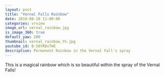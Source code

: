 ```yaml
---
layout: post
title: "Vernal Falls Rainbow"
date: 2018-08-28 11:00:00
categories: vrview
image_url: vernal_rainbow.jpg
is_image_360: true
default_yaw: 200
thumbnail: vernal_rainbow_th.jpg
youtube_id: B-58YRDsTHE
description: Permanent Rainbow in the Vernal Fall's spray
---
```

This is a magical rainbow which is so beautiful within the spray of the Vernal Falls!
